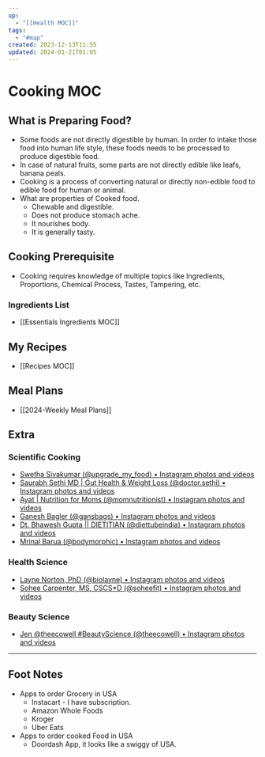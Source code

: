 ```yaml
---
up:
  - "[[Health MOC]]"
tags:
  - "#map"
created: 2023-12-13T11:55
updated: 2024-01-21T01:05
---
```


# Cooking MOC
## What is Preparing Food?
- Some foods are not directly digestible by human. In order to intake those food into human life style, these foods needs to be processed to produce digestible food.
- In case of natural fruits, some parts are not directly edible like leafs, banana peals. 
- Cooking is a process of converting natural or directly non-edible food to edible food for human or animal.
- What are properties of Cooked food.
	- Chewable and digestible.
	- Does not produce stomach ache.
	- It nourishes body.
	- It is generally tasty.

## Cooking Prerequisite
- Cooking requires knowledge of multiple topics like Ingredients, Proportions, Chemical Process, Tastes, Tampering, etc.

### Ingredients List
- [[Essentials Ingredients MOC]]
## My Recipes
- [[Recipes MOC]]

## Meal Plans
- [[2024-Weekly Meal Plans]]

## Extra

### Scientific Cooking
- [Swetha Sivakumar (@upgrade\_my\_food) • Instagram photos and videos](https://www.instagram.com/upgrade_my_food?igsh=Y2MwZWtpdnVia2w5)
- [Saurabh Sethi MD | Gut Health & Weight Loss (@doctor.sethi) • Instagram photos and videos](https://www.instagram.com/doctor.sethi?igsh=azZndDZueGN5dHh5)
- [Ayat | Nutrition for Moms (@momnutritionist) • Instagram photos and videos](https://www.instagram.com/momnutritionist?igsh=N2pob2RlaGZ5ZnJ2)
- [Ganesh Bagler (@gansbags) • Instagram photos and videos](https://www.instagram.com/gansbags?igsh=MThvbHE4ZngwMXJqNQ==)
- [Dt. Bhawesh Gupta || DIETITIAN (@diettubeindia) • Instagram photos and videos](https://www.instagram.com/diettubeindia?igsh=MWlnZDY4YnhramZyNA==)
- [Mrinal Barua (@bodymorphic) • Instagram photos and videos](https://www.instagram.com/bodymorphic?igsh=ZGJsOGxzY2s3M2R1)


### Health Science 
- [Layne Norton, PhD (@biolayne) • Instagram photos and videos](https://www.instagram.com/biolayne?igsh=czZ5YnJtNmpwa2ty)
- [Sohee Carpenter, MS, CSCS\*D (@soheefit) • Instagram photos and videos](https://www.instagram.com/soheefit?igsh=MWZ2eWI4Ynh1N25rZg==)

### Beauty Science 
- [Jen @theecowell #BeautyScience (@theecowell) • Instagram photos and videos](https://www.instagram.com/theecowell?igsh=MW5tYnViZ3g2ZzhjYg==)

---
## Foot Notes
- Apps to order Grocery in USA
	- Instacart - I have subscription.
	- Amazon Whole Foods
	- Kroger
	- Uber Eats
- Apps to order cooked Food in USA
	- Doordash App, it looks like a swiggy of USA.
